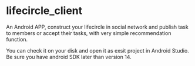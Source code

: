 # lifecircle_client
An Android APP, construct your lifecircle in social network and publish task to members or accept their tasks, with very simple recommendation function.

You can check it on your disk and open it as exsit project in Android Studio.
Be sure you have android SDK later than version 14.
